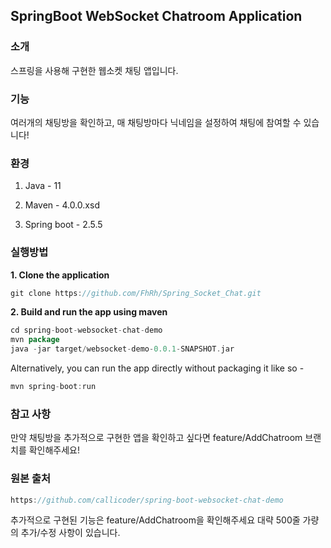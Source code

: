 ## SpringBoot WebSocket Chatroom Application

### 소개

스프링을 사용해 구현한 웹소켓 채팅 앱입니다.


### 기능

여러개의 채팅방을 확인하고, 매 채팅방마다 닉네임을 설정하여 채팅에 참여할 수 있습니다!


### 환경

1. Java - 11

2. Maven - 4.0.0.xsd

3. Spring boot - 2.5.5
   

### 실행방법

**1. Clone the application**

```gradle
git clone https://github.com/FhRh/Spring_Socket_Chat.git
```

**2. Build and run the app using maven**

```gradle
cd spring-boot-websocket-chat-demo
mvn package
java -jar target/websocket-demo-0.0.1-SNAPSHOT.jar
```

Alternatively, you can run the app directly without packaging it like so -

```gradle
mvn spring-boot:run
```


### 참고 사항

만약 채팅방을 추가적으로 구현한 앱을 확인하고 싶다면 feature/AddChatroom 브랜치를 확인해주세요!


### 원본 출처 

```gradle
https://github.com/callicoder/spring-boot-websocket-chat-demo
```

추가적으로 구현된 기능은 feature/AddChatroom을 확인해주세요
대략 500줄 가량의 추가/수정 사항이 있습니다.
